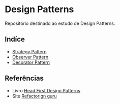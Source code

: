 # Design Patterns
Repositório destinado ao estudo de Design Patterns.

## Indíce
- [Strategy Pattern](./strategy/)
- [Observer Pattern](./observer/)
- [Decorator Pattern](./decorator/)

## Referências
- Livro [Head First Design Patterns](https://www.oreilly.com/library/view/head-first-design/0596007124/)
- Site [Refactorign guru](https://refactoring.guru/pt-br/design-patterns)

